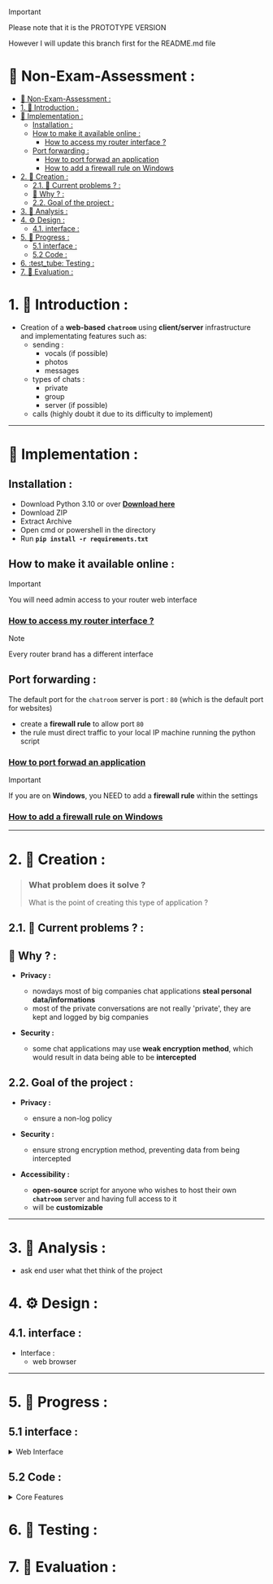 > [!IMPORTANT]
> Please note that it is the PROTOTYPE VERSION
> 
> However I will update this branch first for the README.md file

# 🔰 Non-Exam-Assessment :

- [🔰 Non-Exam-Assessment :](#-non-exam-assessment-)
- [1. 💠 Introduction :](#1--introduction-)
- [:gift: Implementation :](#gift-implementation-)
  - [Installation :](#installation-)
  - [How to make it available online :](#how-to-make-it-available-online-)
    - [How to access my router interface ?](#how-to-access-my-router-interface-)
  - [Port forwarding :](#port-forwarding-)
    - [How to port forwad an application](#how-to-port-forwad-an-application)
    - [How to add a firewall rule on Windows](#how-to-add-a-firewall-rule-on-windows)
- [2. :hammer: Creation :](#2-hammer-creation-)
  - [2.1. 🤔 Current problems ? :](#21--current-problems--)
  - [🤔 Why ? :](#-why--)
  - [2.2. Goal of the project :](#22-goal-of-the-project-)
- [3. :book: Analysis :](#3-book-analysis-)
- [4. ⚙️ Design :](#4-️-design-)
  - [4.1. interface :](#41-interface-)
- [5. 🚧 Progress :](#5--progress-)
  - [5.1 interface :](#51-interface-)
  - [5.2 Code :](#52-code-)
- [6. :test\_tube: Testing :](#6-test_tube-testing-)
- [7. :pencil: Evaluation :](#7-pencil-evaluation-)


# 1. 💠 Introduction :

* Creation of a **web-based** **`chatroom`** using **client/server** infrastructure and implementating features such as:
    * sending :
        * vocals (if possible)
        * photos
        * messages
    * types of chats :
        * private
        * group
        * server (if possible)
    * calls (highly doubt it due to its difficulty to implement)
---

# :gift: Implementation :

## Installation :

* Download Python 3.10 or over **[Download here](https://www.python.org/downloads/)**
* Download ZIP
* Extract Archive
* Open cmd or powershell in the directory
* Run **`pip install -r requirements.txt`**

## How to make it available online :

> [!IMPORTANT]
> You will need admin access to your router web interface
### [How to access my router interface ?](https://youtu.be/UdQTr6N02QA?si=oBtPbmkP5mhEh5qt)

> [!NOTE]
> Every router brand has a different interface
## Port forwarding :

The default port for the `chatroom` server is port : `80` (which is the default port for websites)

- create a **firewall rule** to allow port `80`
- the rule must direct traffic to your local IP machine running the python script

### [How to port forwad an application](https://youtu.be/jfSLxs40sIw?si=18PmzbKOrmbS6r73&t=180)

> [!IMPORTANT]
> If you are on **Windows**, you NEED to add a **firewall rule** within the settings
### [How to add a firewall rule on Windows](https://youtu.be/GBUVyu69Qsk?si=vbLywG4Juixe4gGd&t=11)

---

# 2. :hammer: Creation :

> ### What problem does it solve ?
> What is the point of creating this type of application ?
## 2.1. 🤔 Current problems ? :
## 🤔 Why ? :

- **Privacy :**
    - nowdays most of big companies chat applications **steal personal data/informations**
    - most of the private conversations are not really 'private', they are kept and logged by big companies 

- **Security :**
    - some chat applications may use **weak encryption method**, which would result in data being able to be **intercepted**

## 2.2. Goal of the project :

- **Privacy :**
  - ensure a non-log policy

- **Security :**
  - ensure strong encryption method, preventing data from being intercepted

- **Accessibility :**
  - **open-source** script for anyone who wishes to host their own **`chatroom`** server and having full access to it
  - will be **customizable**


---

# 3. :book: Analysis :

- ask end user what thet think of the project

# 4. ⚙️ Design :

## 4.1. interface :
* Interface :
    - web browser


---

# 5. 🚧 Progress :

## 5.1 interface :

<details>
<summary>Web Interface</summary>

- [ ] Web
    - [ ] message bubble
    - [ ] username display
    - [ ] font used
    - [ ] color design (black/grey)

</details>

## 5.2 Code :

<details>
<summary>Core Features</summary>

- [ ] Establish a connection
    - [ ] send/receive message
    - [ ] general chat
    - [ ] database

</details>

# 6. :test_tube: Testing :

# 7. :pencil: Evaluation :